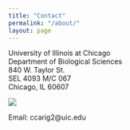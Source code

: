 ```yaml
---
title: "Contact"
permalink: "/about/"
layout: page
---
```


<p>University of Illinois at Chicago<br>Department of Biological Sciences<br>840 W. Taylor St.<br>SEL 4093 M/C 067<br>Chicago, IL 60607</p>
<img src="UICcampus.JPG" stle="float:right;width;150px;height:300px">
<p>Email: ccarig2@uic.edu</p>

